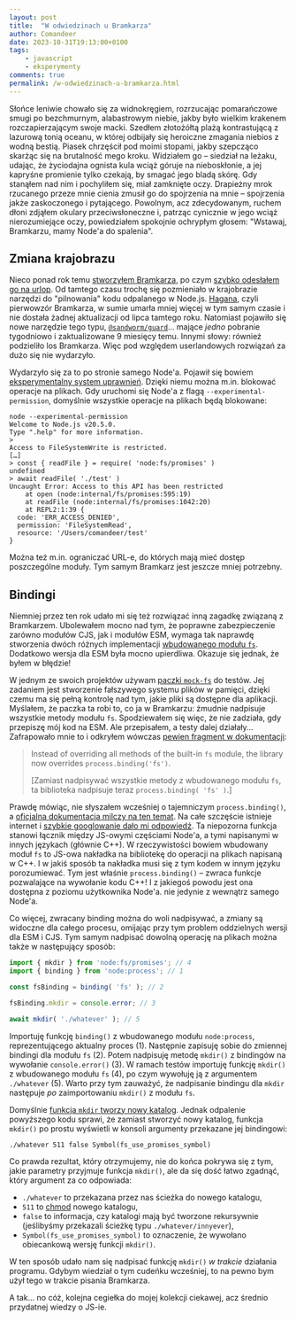 ```yaml
---
layout: post
title:  "W odwiedzinach u Bramkarza"
author: Comandeer
date: 2023-10-31T19:13:00+0100
tags: 
    - javascript
    - eksperymenty
comments: true
permalink: /w-odwiedzinach-u-bramkarza.html
---
```


Słońce leniwie chowało się za widnokręgiem, rozrzucając pomarańczowe smugi po bezchmurnym, alabastrowym niebie, jakby było wielkim krakenem rozczapierzającym swoje macki. Szedłem złotożółtą plażą kontrastującą z lazurową tonią oceanu, w której odbijały się heroiczne zmagania niebios z wodną bestią. Piasek chrzęścił pod moimi stopami, jakby szepcząco skarżąc się na brutalność mego kroku. Widziałem go – siedział na leżaku, udając, że życiodajna ognista kula wciąż góruje na nieboskłonie, a jej kapryśne promienie tylko czekają, by smagać jego bladą skórę. Gdy stanąłem nad nim i pochyliłem się, miał zamknięte oczy. Drapieżny mrok rzucanego przeze mnie cienia zmusił go do spojrzenia na mnie – spojrzenia jakże zaskoczonego i pytającego. Powolnym, acz zdecydowanym, ruchem dłoni zdjąłem okulary przeciwsłoneczne i, patrząc cynicznie w jego wciąż nierozumiejące oczy, powiedziałem spokojnie ochrypłym głosem: "Wstawaj, Bramkarzu, mamy Node'a do spalenia".

## Zmiana krajobrazu

Nieco ponad rok temu [stworzyłem Bramkarza](https://blog.comandeer.pl/bramkarz.html), po czym [szybko odesłałem go na urlop](https://blog.comandeer.pl/bramkarz-na-urlopie.html). Od tamtego czasu trochę się pozmieniało w krajobrazie narzędzi do "pilnowania" kodu odpalanego w Node.js. [Hagana](https://github.com/yaakov123/hagana), czyli pierwowzór Bramkarza, w sumie umarła mniej więcej w tym samym czasie i nie dostała żadnej aktualizacji od lipca tamtego roku. Natomiast pojawiło się nowe narzędzie tego typu, [`@sandworm/guard`](https://www.npmjs.com/package/@sandworm/guard)… mające _jedno_ pobranie tygodniowo i zaktualizowane 9 miesięcy temu. Innymi słowy: również podzieliło los Bramkarza. Więc pod względem userlandowych rozwiązań za dużo się nie wydarzyło.

Wydarzyło się za to po stronie samego Node'a. Pojawił się bowiem [eksperymentalny system uprawnień](https://nodejs.org/docs/latest-v20.x/api/permissions.html). Dzięki niemu można m.in. blokować operacje na plikach. Gdy uruchomi się Node'a z flagą `--experimental-permission`, domyślnie wszystkie operacje na plikach będą blokowane:

```shell
node --experimental-permission
Welcome to Node.js v20.5.0.
Type ".help" for more information.
>
Access to FileSystemWrite is restricted.
[…]
> const { readFile } = require( 'node:fs/promises' )
undefined
> await readFile( './test' )
Uncaught Error: Access to this API has been restricted
    at open (node:internal/fs/promises:595:19)
    at readFile (node:internal/fs/promises:1042:20)
    at REPL2:1:39 {
  code: 'ERR_ACCESS_DENIED',
  permission: 'FileSystemRead',
  resource: '/Users/comandeer/test'
}
```

Można też m.in. ograniczać URL-e, do których mają mieć dostęp poszczególne moduły. Tym samym Bramkarz jest jeszcze mniej potrzebny.

## Bindingi

Niemniej przez ten rok udało mi się też rozwiązać inną zagadkę związaną z Bramkarzem. Ubolewałem mocno nad tym, że poprawne zabezpieczenie zarówno modułów CJS, jak i modułów ESM, wymaga tak naprawdę stworzenia dwóch różnych implementacji [wbudowanego modułu `fs`](https://nodejs.org/docs/latest-v20.x/api/fs.html). Dodatkowo wersja dla ESM była mocno upierdliwa. Okazuje się jednak, że byłem w błędzie!

W jednym ze swoich projektów używam [paczki `mock-fs`](https://www.npmjs.com/package/mock-fs) do testów. Jej zadaniem jest stworzenie fałszywego systemu plików w pamięci, dzięki czemu ma się pełną kontrolę nad tym, jakie pliki są dostępne dla aplikacji. Myślałem, że paczka ta robi to, co ja w Bramkarzu: żmudnie nadpisuje wszystkie metody modułu `fs`. Spodziewałem się więc, że nie zadziała, gdy przepiszę mój kod na ESM. Ale przepisałem, a testy dalej działały… Zafrapowało mnie to i odkryłem wówczas [pewien fragment w dokumentacji](https://www.npmjs.com/package/mock-fs#upgrading-to-version-4):

> <span lang="en">Instead of overriding all methods of the built-in `fs` module, the library now overrides `process.binding('fs')`.</span>
>
> [Zamiast nadpisywać wszystkie metody z wbudowanego modułu `fs`, ta biblioteka nadpisuje teraz `process.binding( 'fs' )`.]

Prawdę mówiąc, nie słyszałem wcześniej o tajemniczym `process.binding()`, a [oficjalna dokumentacja milczy na ten temat](https://nodejs.org/docs/latest-v20.x/api/process.html). Na całe szczęście istnieje internet i [szybkie googlowanie dało mi odpowiedź](https://stackoverflow.com/a/46908813/9025529). Ta niepozorna funkcja stanowi łącznik między JS-owymi częściami Node'a, a tymi napisanymi w innych językach (głównie C++). W rzeczywistości bowiem wbudowany moduł `fs` to JS-owa nakładka na bibliotekę do operacji na plikach napisaną w C++. I w jakiś sposób ta nakładka musi się z tym kodem w innym języku porozumiewać. Tym jest właśnie `process.binding()` – zwraca funkcje pozwalające na wywołanie kodu C++! I z jakiegoś powodu jest ona dostępna z poziomu użytkownika Node'a. nie jedynie z wewnątrz samego Node'a.

Co więcej, zwracany binding można do woli nadpisywać, a zmiany są widoczne dla całego procesu, omijając przy tym problem oddzielnych wersji dla ESM i CJS. Tym samym nadpisać dowolną operację na plikach można także w następujący sposób:

```javascript
import { mkdir } from 'node:fs/promises'; // 4
import { binding } from 'node:process'; // 1

const fsBinding = binding( 'fs' ); // 2

fsBinding.mkdir = console.error; // 3

await mkdir( './whatever' ); // 5
```

Importuję funkcję `binding()` z wbudowanego modułu `node:process`, reprezentującego aktualny proces (1). Następnie zapisuję sobie do zmiennej bindingi dla modułu `fs` (2). Potem nadpisuję metodę `mkdir()` z bindingów na wywołanie `console.error()` (3). W ramach testów importuję funkcję `mkdir()` z wbudowanego modułu `fs` (4), po czym wywołuję ją z argumentem `./whatever` (5). Warto przy tym zauważyć, że nadpisanie bindingu dla `mkdir` następuje _po_ zaimportowaniu `mkdir()` z modułu `fs`.

Domyślnie [funkcja `mkdir` tworzy nowy katalog](https://nodejs.org/docs/latest-v20.x/api/fs.html#fspromisesmkdirpath-options). Jednak odpalenie powyższego kodu sprawi, że zamiast stworzyć nowy katalog, funkcja `mkdir()` po prostu wyświetli w konsoli argumenty przekazane jej bindingowi:

```shell
./whatever 511 false Symbol(fs_use_promises_symbol)
```

Co prawda rezultat, który otrzymujemy, nie do końca pokrywa się z tym, jakie parametry przyjmuje funkcja `mkdir()`, ale da się dość łatwo zgadnąć, który argument za co odpowiada:

* `./whatever` to przekazana przez nas ścieżka do nowego katalogu,
* `511` to [chmod](https://en.wikipedia.org/wiki/Chmod#Numerical_permissions) nowego katalogu,
* `false` to informacja, czy katalogi mają być tworzone rekursywnie (jeślibyśmy przekazali ścieżkę typu `./whatever/innyever`),
* `Symbol(fs_use_promises_symbol)` to oznaczenie, że wywołano obiecankową wersję funkcji `mkdir()`.

W ten sposób udało nam się nadpisać funkcję `mkdir()` _w trakcie_ działania programu. Gdybym wiedział o tym cudeńku wcześniej, to na pewno bym użył tego w trakcie pisania Bramkarza.

A tak… no cóż, kolejna cegiełka do mojej kolekcji ciekawej, acz średnio przydatnej wiedzy o JS-ie.
